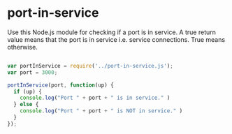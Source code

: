 # port-in-service

Use this Node.js module for checking if a port is in service. A true return
value means that the port is in service i.e. service connections. True means
otherwise.


```javascript

var portInService = require('../port-in-service.js');
var port = 3000;

portInService(port, function(up) {
  if (up) {
    console.log("Port " + port + " is in service." )
  } else {
    console.log("Port " + port + " is NOT in service." )
  }
});

```
